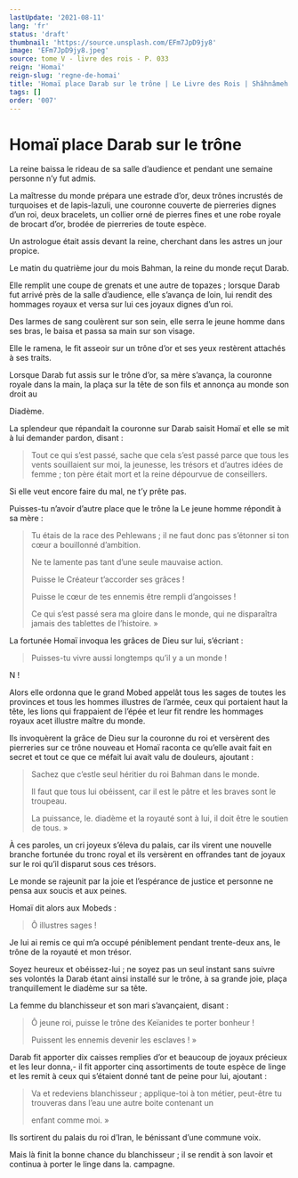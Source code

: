 ```yaml
---
lastUpdate: '2021-08-11'
lang: 'fr'
status: 'draft'
thumbnail: 'https://source.unsplash.com/EFm7JpD9jy8'
image: 'EFm7JpD9jy8.jpeg'
source: tome V - livre des rois - P. 033
reign: 'Homaï'
reign-slug: 'regne-de-homai'
title: 'Homaï place Darab sur le trône | Le Livre des Rois | Shâhnâmeh'
tags: []
order: '007'
---
```


<!-- LTeX: language=fr -->

# Homaï place Darab sur le trône

La reine baissa le rideau de sa salle d’audience et pendant une semaine personne n’y fut admis.

La maîtresse du monde prépara une estrade d’or, deux trônes incrustés de turquoises et de lapis-lazuli, une couronne couverte de pierreries dignes d’un roi, deux bracelets, un collier orné de pierres fines et une robe royale de brocart d’or, brodée de pierreries de toute espèce.

Un astrologue était assis devant la reine, cherchant dans les astres un jour propice.

Le matin du quatrième jour du mois Bahman, la reine du monde reçut Darab.

Elle remplit une coupe de grenats et une autre de topazes ; lorsque Darab fut arrivé près de la salle d’audience, elle s’avança de loin, lui rendit des hommages royaux et versa sur lui ces joyaux dignes d’un roi.

Des larmes de sang coulèrent sur son sein, elle serra le jeune homme dans ses bras, le baisa et passa sa main sur son visage.

Elle le ramena, le fit asseoir sur un trône d’or et ses yeux restèrent attachés à ses traits.

Lorsque Darab fut assis sur le trône d’or, sa mère s’avança, la couronne royale dans la main, la plaça sur la tête de son fils et annonça au monde son droit au

Diadème.

La splendeur que répandait la couronne sur Darab saisit Homaï et elle se mit à lui demander pardon, disant :

> Tout ce qui s’est passé, sache que cela s’est passé parce que tous les vents souillaient sur moi, la jeunesse, les trésors et d’autres idées de femme ; ton père était mort et la reine dépourvue de conseillers.

Si elle veut encore faire du mal, ne t’y prête pas.

Puisses-tu n’avoir d’autre place que le trône la Le jeune homme répondit à sa mère :

> Tu étais de la race des Pehlewans ; il ne faut donc pas s’étonner si ton cœur a bouillonné d’ambition.
>
> Ne te lamente pas tant d’une seule mauvaise action.
>
> Puisse le Créateur t’accorder ses grâces !
>
> Puisse le cœur de tes ennemis être rempli d’angoisses !
>
> Ce qui s’est passé sera ma gloire dans le monde, qui ne disparaîtra jamais des tablettes de l’histoire. »

La fortunée Homaï invoqua les grâces de Dieu sur lui, s’écriant :

> Puisses-tu vivre aussi longtemps qu’il y a un monde !

N !

Alors elle ordonna que le grand Mobed appelât tous les sages de toutes les provinces et tous les hommes illustres de l’armée, ceux qui portaient haut la tête, les lions qui frappaient de l’épée et leur fit rendre les hommages royaux acet illustre maître du monde.

Ils invoquèrent la grâce de Dieu sur la couronne du roi et versèrent des pierreries sur ce trône nouveau et Homaï raconta ce qu’elle avait fait en secret et tout ce que ce méfait lui avait valu de douleurs, ajoutant :

> Sachez que c’estle seul héritier du roi Bahman dans le monde.
>
> Il faut que tous lui obéissent, car il est le pâtre et les braves sont le troupeau.
>
> La puissance, le. diadème et la royauté sont à lui, il doit être le soutien de tous. »

À ces paroles, un cri joyeux s’éleva du palais, car ils virent une nouvelle branche fortunée du tronc royal et ils versèrent en offrandes tant de joyaux sur le roi qu’il disparut sous ces trésors.

Le monde se rajeunit par la joie et l’espérance de justice et personne ne pensa aux soucis et aux peines.

Homaï dit alors aux Mobeds :

> Ô illustres sages !

Je lui ai remis ce qui m’a occupé péniblement pendant trente-deux ans, le trône de la royauté et mon trésor.

Soyez heureux et obéissez-lui ; ne soyez pas un seul instant sans suivre ses volontés la Darab étant ainsi installé sur le trône, à sa grande joie, plaça tranquillement le diadème sur sa tête.

La femme du blanchisseur et son mari s’avançaient, disant :

> Ô jeune roi, puisse le trône des Keïanides te porter bonheur !
>
> Puissent les ennemis devenir les esclaves ! »

Darab fit apporter dix caisses remplies d’or et beaucoup de joyaux précieux et les leur donna,-
il fit apporter cinq assortiments de toute espèce de linge et les remit à ceux qui s’étaient donné tant de peine pour lui, ajoutant :

> Va et redeviens blanchisseur ; applique-toi à ton métier, peut-être tu trouveras dans l’eau une autre boite contenant un
>
> enfant comme moi. »

Ils sortirent du palais du roi d’Iran, le bénissant d’une commune voix.

Mais là finit la bonne chance du blanchisseur ; il se rendit à son lavoir et continua à porter le linge dans la. campagne.

